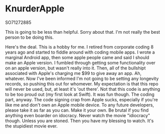 # KnurderApple
SO71272885

This is going to be less than helpful.  Sorry about that.  I'm not really the best person to be doing this.

Here's the deal.  This is a hobby for me.  I retired from corporate coding 8 years ago and started to fiddle around with coding mobile apps.  I wrote a marginal Android app, then some apple people came and said I should make an Apple version.  I fumbled through getting some functionality over on an apple version, but wasn't really into it.  Then, all of the bullshipt associated with Apple's charging me $99 to give away an app. Ah, whatever.  Now I've been informed I'm not going to be setting any longevity records, so pushing this out for whomever.  My expectation is that this repo will never be used, but, at least it's 'out there'.  Not that this code is anything to be too proud out (my first look at Swift).  It was fun though.  The coding part, anyway.  The code signing crap from Apple sucks, especially if you're like me and don't own an Apple mobile device.  To any future developers, please take it as far as you can.  Make it your own. Be brutal if you find anything even boarder on idocracy. Never watch the movie "idiocracy" though.  Unless you are stoned.  Then you have my blessing to watch.  It's the stupidiest movie ever.
